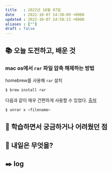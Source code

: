 ```yaml
---
title   : 2022년 10월 07일
date    : 2022-10-07 14:38:09 +0900
updated : 2022-10-07 14:50:13 +0900
aliases : [""]
draft : false
---
```


## 📚 오늘 도전하고, 배운 것

### mac os에서 `rar` 파일 압축 해제하는 방법
homebrew를 사용해 `rar` 설치
```bash
$ brew install rar
```

다음과 같이 매우 간편하게 사용할 수 있었다. [출처](https://superuser.com/questions/52124/how-can-i-extract-rar-files-on-the-mac)
```bash
$ unrar x <filename>
```

## 🤔 학습하면서 궁금하거나 어려웠던 점

## 🌅 내일은 무엇을?

## ✒️ log
